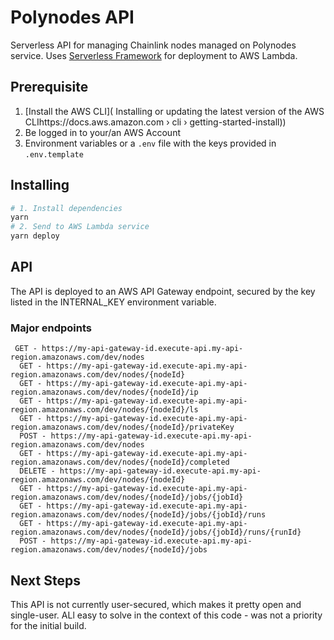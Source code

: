 # Polynodes API

Serverless API for managing Chainlink nodes managed on Polynodes service. Uses [Serverless Framework](https://serverless.com) for deployment to AWS Lambda. 

## Prerequisite
1. [Install the AWS CLI](
Installing or updating the latest version of the AWS CLIhttps://docs.aws.amazon.com › cli › getting-started-install))
2. Be logged in to your/an AWS Account
3. Environment variables or a `.env` file with the keys provided in `.env.template`

## Installing
```bash
# 1. Install dependencies
yarn 
# 2. Send to AWS Lambda service
yarn deploy 
```

## API
The API is deployed to an AWS API Gateway endpoint, secured by the key listed in the INTERNAL_KEY environment variable. 

### Major endpoints
```
 GET - https://my-api-gateway-id.execute-api.my-api-region.amazonaws.com/dev/nodes
  GET - https://my-api-gateway-id.execute-api.my-api-region.amazonaws.com/dev/nodes/{nodeId}
  GET - https://my-api-gateway-id.execute-api.my-api-region.amazonaws.com/dev/nodes/{nodeId}/ip
  GET - https://my-api-gateway-id.execute-api.my-api-region.amazonaws.com/dev/nodes/{nodeId}/ls
  GET - https://my-api-gateway-id.execute-api.my-api-region.amazonaws.com/dev/nodes/{nodeId}/privateKey
  POST - https://my-api-gateway-id.execute-api.my-api-region.amazonaws.com/dev/nodes
  GET - https://my-api-gateway-id.execute-api.my-api-region.amazonaws.com/dev/nodes/{nodeId}/completed
  DELETE - https://my-api-gateway-id.execute-api.my-api-region.amazonaws.com/dev/nodes/{nodeId}
  GET - https://my-api-gateway-id.execute-api.my-api-region.amazonaws.com/dev/nodes/{nodeId}/jobs/{jobId}
  GET - https://my-api-gateway-id.execute-api.my-api-region.amazonaws.com/dev/nodes/{nodeId}/jobs/{jobId}/runs
  GET - https://my-api-gateway-id.execute-api.my-api-region.amazonaws.com/dev/nodes/{nodeId}/jobs/{jobId}/runs/{runId}
  POST - https://my-api-gateway-id.execute-api.my-api-region.amazonaws.com/dev/nodes/{nodeId}/jobs
```

## Next Steps
This API is not currently user-secured, which makes it pretty open and single-user. ALl easy to solve in the context of this code - was not a priority for the initial build. 

